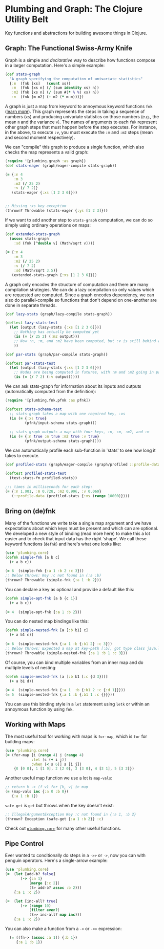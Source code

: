 # Plumbing and Graph: The Clojure Utility Belt

Key functions and abstractions for building awesome things in Clojure. 

## Graph: The Functional Swiss-Army Knife

Graph is a simple and *declarative* way to describe how functions compose in a larger computation. Here's a simple example:

```clojure
(def stats-graph
  "A graph specifying the computation of univariate statistics"
  {:n  (fnk [xs]   (count xs))
   :m  (fnk [xs n] (/ (sum identity xs) n))
   :m2 (fnk [xs n] (/ (sum #(* % %) xs) n))
   :v  (fnk [m m2] (- m2 (* m m)))})   
```


A graph is just a map from keyword to annoymous keyword functions `fnk` ([learn more](#fnk)). This graph represents the steps in taking a sequence of numbers (`xs`) and  producing univariate statistics on those numbers (e.g., the mean `m` and the variance `v`).  The names of arguments to each `fnk` represent other graph steps that must happen before the step executes. For instance, in the above, to execute `:v`, you must execute the `:m` and `:m2` steps (mean and second moment respectively).

We can "compile" this graph to produce a single function, which also checks the map represents a valid graph:

```clojure
(require '[plumbing.graph :as graph])
(def stats-eager (graph/eager-compile stats-graph))

(= {:n 4
	:m 3
	:m2 (/ 25 2)
	:v (/ 7 2)}
   (stats-eager {:xs [1 2 3 6]}))

  
;; Missing :xs key exception
(thrown? Throwable (stats-eager {:ys [1 2 3]}))
```

If we want to add another step to `stats-graph` computation, we can do so simply using ordinary operations on maps:

```clojure
(def extended-stats-graph
  (assoc stats-graph
    :sd (fnk [^double v] (Math/sqrt v))))
	
(= {:n 4
    :m 3
    :m2 (/ 25 2)
    :v (/ 7 2)
    :sd (Math/sqrt 3.5)}
   (extended-stats-graph {:xs [1 2 3 6]}))	
```

A graph only encodes the structure of computation and there are many compilation strategies. We can do a lazy compilation so only values  which are requested are computed. Since a graph encodes dependency, we can also do parallel-compile so functions that don't depend on one-another are done in separate threads.

```clojure
(def lazy-stats (graph/lazy-compile stats-graph))

(deftest lazy-stats-test
  (let [output (lazy-stats {:xs [1 2 3 6]})]
    ;; Nothing has actually be computed yet
    (is (= (/ 25 2) (:m2 output)))
    ;; Now :n, :m, and :m2 have been computed, but :v is still behind a delay        
    ))

(def par-stats (graph/par-compile stats-graph))

(deftest par-stats-test
  (let [output (lazy-stats {:xs [1 2 3 6]})]
    ;; Nodes are being computed in futures, with :m and :m2 going in parallel
    (is (= (/ 7 2) (:v output)))))
```	

We can ask stats-graph for information about its inputs and outputs (automatically computed from the definition):


```clojure
(require '[plumbing.fnk.pfnk :as pfnk])

(deftest stats-schema-test
  ;; stats-graph takes a map with one required key, :xs
  (is (= {:xs true}
         (pfnk/input-schema stats-graph)))
  
  ;; stats-graph outputs a map with four keys, :n, :m, :m2, and :v
  (is (= {:n true :m true :m2 true :v true}
         (pfnk/output-schema stats-graph))))
```

We can automatically profile each sub-function in 'stats' to see how long it takes to execute.

```clojure
(def profiled-stats (graph/eager-compile (graph/profiled ::profile-data stats-graph)))

(deftest profiled-stats-test
  (test-stats-fn profiled-stats))
  
;;; times in milliseconds for each step:
(= {:n 1.001, :m 0.728, :m2 0.996, :v 0.069}
   (::profile-data (profiled-stats {:xs (range 10000)})))
```


<h2 id="fnk">Bring on (de)fnk</h2>

Many of the functions we write take a single map argument and we have expectations about which keys must be present and which can are optional. We developed a new style of binding (read more here) to make this a lot easier and to check that input data has the right 'shape'. We call these keyword functions (`defnk`) and here's what one looks like:

```clojure
(use 'plumbing.core)
(defnk simple-fnk [a b c] 
  (+ a b c))
  
(= 6  (simple-fnk {:a 1 :b 2 :c 3}))
;; Below throws: Key :c not found in (:a :b)
(thrown? Throwable (simple-fnk {:a 1 :b 2})) 
```

You can declare a key as optional and provide a default like this:
```clojure
(defnk simple-opt-fnk [a b {c 1}] 
  (+ a b c))
  
(= 4  (simple-opt-fnk {:a 1 :b 2}))   
```

You can do nested map bindings like this:
```clojure
(defnk simple-nested-fnk [a [:b b1] c] 
  (+ a b1 c))
  
(= 6  (simple-nested-fnk {:a 1 :b {:b1 2} :c 3}))   
;; Below throws: Expected a map at key-path [:b], got type class java.lang.Long
(thrown? Throwable (simple-nested-fnk {:a 1 :b 1 :c 3})) 
```

Of course, you can bind multiple variables from an inner map and do multiple levels of nesting:
```clojure
(defnk simple-nested-fnk [a [:b b1 [:c {d 3}]]] 
  (+ a b1 d))
  
(= 4  (simple-nested-fnk {:a 1  :b {:b1 2 :c {:d 1}}}))   
(= 5  (simple-nested-fnk {:a 1 :b {:b1 1 :c {}}}))
```

You can use this binding style in a `let` statement using `letk` 
or within an annoymous function by using `fnk`. 


## Working with Maps

The most useful tool for working with maps is `for-map`, which is `for` for building maps:

```clojure
(use 'plumbing.core)
(= (for-map [i (range 4) j (range 4) 
	        :let [s (+ i j)]
			:when (< s 6)] s [i j])
	{0 [0 0], 1 [1 0], 2 [2 0], 3 [3 0], 4 [3 1], 5 [3 2]})
```

Another useful map function we use a lot is `map-vals`:

```clojure
;; return k -> (f v) for [k, v] in map
(= (map-vals inc {:a 0 :b 0})
   {:a 1 :b 1})
```

`safe-get` is `get` but throws when the key doesn't exist:

```clojure
;; IllegalArgumentException Key :c not found in {:a 1, :b 2} 
(thrown? Exception (safe-get {:a 1 :b 2}} :c)
```

Check out [`plumbing.core`](https://github.com/Prismatic/plumbing/blob/master/src/plumbing/core.clj) for many other useful functions.

## Pipe Control

Ever wanted to conditionally do steps in a `->>` or `->`, now you can with 
penguin operators. Here's a single-arrow example:

```clojure
(use 'plumbing.core)
(=  (let [add-b? false]
	   (-> {:a 1}
		   (merge {:c 2})
		   (?> add-b? assoc :b 2)))
	{:a 1 :c 2})

(=  (let [inc-all? true]
	   (-> (range 10)
		   (filter even?)
		   (?>> inc-all? map inc)))
	{:a 1 :c 2})
```

You can also make a function from a `->` or `->>` expression:

```clojure
  (= ((fn-> (assoc :a 1)) {:b 1})
     {:a 1 :b 1})
```

